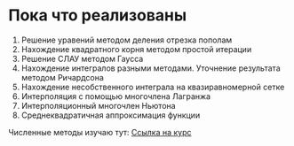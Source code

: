 # Пока что реализованы
1. Решение уравений методом деления отрезка пополам
2. Нахождение квадратного корня методом простой итерации
3. Решение СЛАУ методом Гаусса
4. Нахождение интегралов разными методами. Уточнение результата методом Ричардсона
5. Нахождение несобственного интеграла на квазиравномерной сетке
6. Интерполяция с помощью многочлена Лагранжа
7. Интерполяционный многочлен Ньютона
8. Среднеквадратичная аппроксимация функции 


Численные методы изучаю тут:
[Ссылка на курс](https://www.youtube.com/playlist?list=PLcsjsqLLSfNCgrIHaYITHmakg0ql3kJDi) 
